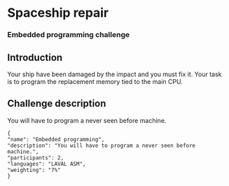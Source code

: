 # Spaceship repair
### Embedded programming challenge


## Introduction

Your ship have been damaged by the impact and you must fix it.
Your task is to program the replacement memory tied to the main CPU.


## Challenge description
You will have to program a never seen before machine.

```
{
"name": "Embedded programming",
"description": "You will have to program a never seen before machine.",
"participants": 2,
"languages": "LAVAL ASM",
"weighting": "7%"
}
```
